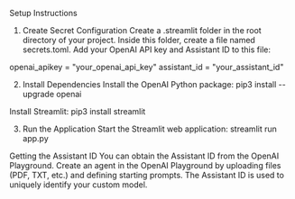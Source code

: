 Setup Instructions
1. Create Secret Configuration
Create a .streamlit folder in the root directory of your project.
Inside this folder, create a file named secrets.toml.
Add your OpenAI API key and Assistant ID to this file:

openai_apikey = "your_openai_api_key"
assistant_id = "your_assistant_id"

2. Install Dependencies
Install the OpenAI Python package:
pip3 install --upgrade openai

Install Streamlit:
pip3 install streamlit

3. Run the Application
Start the Streamlit web application:
streamlit run app.py

Getting the Assistant ID
You can obtain the Assistant ID from the OpenAI Playground.
Create an agent in the OpenAI Playground by uploading files (PDF, TXT, etc.) and defining starting prompts.
The Assistant ID is used to uniquely identify your custom model.
